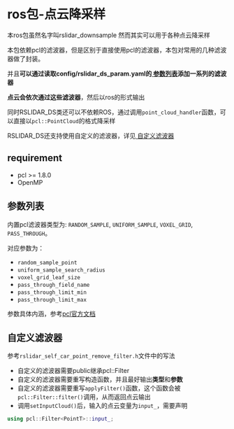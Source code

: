 # ros包-点云降采样

本ros包虽然名字叫rslidar_downsample
然而其实可以用于各种点云降采样

本包依赖pcl的滤波器，但是区别于直接使用pcl的滤波器，本包对常用的几种滤波器做了封装。

并且**可以通过读取config/rslidar_ds_param.yaml的<a href="#info"> 参数列表</a>添加一系列的滤波器**

**点云会依次通过这些滤波器**，然后以ros的形式输出

同时RSLIDAR_DS类还可以不依赖ROS，通过调用`point_cloud_handler`函数，可以直接以`pcl::PointCloud`的格式降采样

RSLIDAR_DS还支持使用自定义的滤波器，详见<a href="#info"> 自定义滤波器</a>

## requirement

* pcl >= 1.8.0
* OpenMP

## <a id="info">参数列表</a>
内置pcl滤波器类型为: `RANDOM_SAMPLE`, `UNIFORM_SAMPLE`, `VOXEL_GRID`, `PASS_THROUGH`。

对应参数为：
* `random_sample_point`
* `uniform_sample_search_radius`
* `voxel_grid_leaf_size`
* `pass_through_field_name`
* `pass_through_limit_min`
* `pass_through_limit_max`

参数具体内涵，参考[pcl官方文档](http://pointclouds.org/documentation/group__filters.html)

## <a id="info">自定义滤波器</a>

参考`rslidar_self_car_point_remove_filter.h`文件中的写法

* 自定义的滤波器需要public继承pcl::Filter
* 自定义的滤波器需要重写构造函数，并且最好输出**类型**和**参数**
* 自定义的滤波器需要重写`applyFilter()`函数，这个函数会被`pcl::Filter::filter()`调用，从而返回点云输出
* 调用`setInputCloud()`后，输入的点云变量为`input_`，需要声明
``` c++
using pcl::Filter<PointT>::input_;
```


